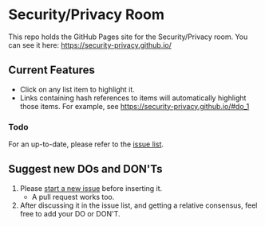# Security/Privacy Room #
This repo holds the GitHub Pages site for the Security/Privacy room. You can see it here: https://security-privacy.github.io/

## Current Features ##
- Click on any list item to highlight it.
- Links containing hash references to items will automatically highlight those items. For example, see https://security-privacy.github.io/#do_1

### Todo ###
For an up-to-date, please refer to the [issue list](https://github.com/security-privacy/security-privacy.github.io/issues).

## Suggest new DOs and DON'Ts ##
1. Please [start a new issue](https://github.com/security-privacy/security-privacy.github.io/issues/new) before inserting it.
    - A pull request works too.
2. After discussing it in the issue list, and getting a relative consensus, feel free to add your DO or DON'T.
